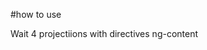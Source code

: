 #how to use

Wait 4 projectiions with directives ng-content
<element class="header">
<element class="nav">
<element class="content">
<element class="footer">
